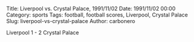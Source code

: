 Title: Liverpool vs. Crystal Palace, 1991/11/02
Date: 1991/11/02 00:00
Category: sports
Tags: football, football scores, Liverpool, Crystal Palace
Slug: liverpool-vs-crystal-palace
Author: carbonero


Liverpool 1 - 2 Crystal Palace
